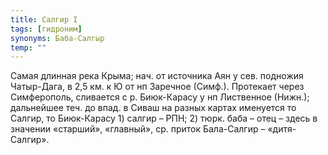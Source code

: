 ```yaml
---
title: Салгир I
tags: [гидроним]
synonyms: Баба-Салгыр
temp: ""
---
```


Самая длинная река Крыма; нач. от источника Аян у сев. подножия Чатыр-Дага, в
2,5 км. к Ю от нп Заречное (Симф.). Протекает через Симферополь, сливается с р.
Биюк-Карасу у нп Лиственное (Нижн.); дальнейшее теч. до впад. в Сиваш на разных
картах именуется то Салгир, то Биюк-Карасу 1) салгир – РПН; 2) тюрк. баба – отец
– здесь в значении «старший», «главный», ср. приток Бала-Салгир – «дитя-Салгир».
